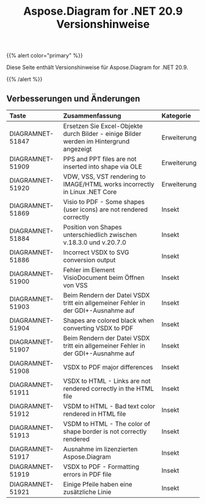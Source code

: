 ﻿---
title: Aspose.Diagram for .NET 20.9 Versionshinweise
type: docs
weight: 13
url: /de/net/aspose-diagram-for-net-20-9-release-notes/
---
{{% alert color="primary" %}}

Diese Seite enthält Versionshinweise für Aspose.Diagram for .NET 20.9.

{{% /alert %}}
## **Verbesserungen und Änderungen**  ##

|**Taste**|**Zusammenfassung**|**Kategorie**|
|:- |:- |:- |
|DIAGRAMNET-51847|Ersetzen Sie Excel-Objekte durch Bilder - einige Bilder werden im Hintergrund angezeigt|Erweiterung|
|DIAGRAMNET-51909|PPS and PPT files are not inserted into shape via OLE|Erweiterung|
|DIAGRAMNET-51920|VDW, VSS, VST rendering to IMAGE/HTML works incorrectly in Linux .NET Core|Erweiterung|
|DIAGRAMNET-51869|Visio to PDF - Some shapes (user icons) are not rendered correctly|Insekt|
|DIAGRAMNET-51884|Position von Shapes unterschiedlich zwischen v.18.3.0 und v.20.7.0|Insekt|
|DIAGRAMNET-51886|Incorrect VSDX to SVG conversion output|Insekt|
|DIAGRAMNET-51900|Fehler im Element VisioDocument beim Öffnen von VSS|Insekt|
|DIAGRAMNET-51903|Beim Rendern der Datei VSDX tritt ein allgemeiner Fehler in der GDI+-Ausnahme auf|Insekt|
|DIAGRAMNET-51904|Shapes are colored black when converting VSDX to PDF|Insekt|
|DIAGRAMNET-51907|Beim Rendern der Datei VSDX tritt ein allgemeiner Fehler in der GDI+-Ausnahme auf|Insekt|
|DIAGRAMNET-51908|VSDX to PDF major differences|Insekt|
|DIAGRAMNET-51911|VSDX to HTML - Links are not rendered correctly in the HTML file|Insekt|
|DIAGRAMNET-51912|VSDM to HTML - Bad text color rendered in HTML file|Insekt|
|DIAGRAMNET-51913|VSDM to HTML - The color of shape border is not correctly rendered|Insekt|
|DIAGRAMNET-51917|Ausnahme im lizenzierten Aspose.Diagram|Insekt|
|DIAGRAMNET-51919|VSDX to PDF - Formatting errors in PDF file|Insekt|
|DIAGRAMNET-51921|Einige Pfeile haben eine zusätzliche Linie|Insekt|
